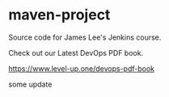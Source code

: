 # maven-project
Source code for James Lee's Jenkins course.

Check out our Latest DevOps PDF book.

https://www.level-up.one/devops-pdf-book

some update
